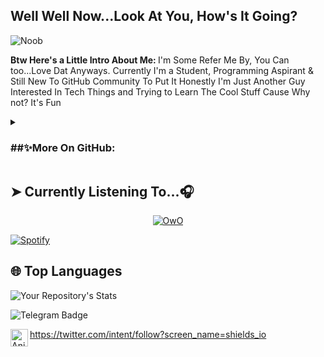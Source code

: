 ## Well Well Now...Look At You, How's It Going?

![Noob](https://mir-s3-cdn-cf.behance.net/project_modules/max_1200/b003f266787363.5b2216b70df77.png)


<b> Btw Here's a Little Intro About Me: </b>
I'm Some Refer Me By, You Can too...Love Dat  Anyways. Currently I'm a Student, Programming Aspirant & Still New To GitHub Community
To Put It Honestly I'm Just Another Guy Interested In Tech Things and Trying to Learn The Cool Stuff Cause Why not? It's Fun


<details>
<summary> <h3> ##✨More On GitHub:  </h3> </summary>

  ### Meh
• Currently Working On "Bot 🤖" [A Forked Telegram Bot]

• Looking Forward To Meet Cool Dev's ⚡️ Out There & Learn

• Ahh Well, I Love Watching Anime 💗

(Profile Views)
  • Languages Currently I'm Familiar With:
</details>

## ➤ Currently Listening To...🎧

<p align="center">
<a href="" target="blank"> <img alt="OwO" src="/SubsPlease_Shiroi_Suna_no_Aquatope_18_1080p_AE2424AD_00.mp4"> </a>
</p>


[![Spotify](https://spotify-readme-3s61yj059-xditya.vercel.app/api/spotify)](https://open.spotify.com/user/5goco7v2ndzwifzuvqv4x93qy)

## 🌐 **Top Languages**

![Your Repository's Stats](https://github-readme-stats.vercel.app/api/top-langs/?username=Mikeykun123&theme=blue-green)

![Telegram Badge](https://img.shields.io/badge/-OwO-1ca0f1?style=flat-square&logo=telegram&logoColor=Black&link=https://t.me/Anime_wars)

<a href="https://Instagram.com/Anime" class="padded"><img align="left" alt="Anime" width="28px" src="./res/instagram.png" /></a> 

https://twitter.com/intent/follow?screen_name=shields_io
